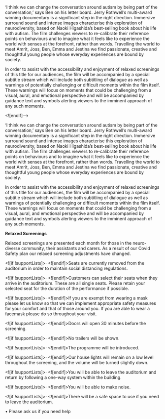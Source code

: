 ‘I think we can change the conversation around autism by being part of the conversation,’ says Ben on his letter board. Jerry Rothwell’s multi-award winning documentary is a significant step in the right direction. Immersive surround sound and intense images characterise this exploration of neurodiversity, based on Naoki Higashida’s best-selling book about his life with autism. The film challenges viewers to re-calibrate their reference points on behaviours and to imagine what it feels like to experience the world with senses at the forefront, rather than words. Travelling the world to meet Amrit, Joss, Ben, Emma and Jestina we find passionate, creative and thoughtful young people whose everyday experiences are bound by society.

In order to assist with the accessibility and enjoyment of relaxed screenings of this title for our audiences, the film will be accompanied by a special subtitle stream which will include both subtitling of dialogue as well as warnings of potentially challenging or difficult moments within the film itself. These warnings will focus on moments that could be challenging from a visual, aural, and emotional perspective and will be accompanied by guidance text and symbols alerting viewers to the imminent approach of any such moments.

<![endif]-->

‘I think we can change the conversation around autism by being part of the conversation,’ says Ben on his letter board. Jerry Rothwell’s multi-award winning documentary is a significant step in the right direction. Immersive surround sound and intense images characterise this exploration of neurodiversity, based on Naoki Higashida’s best-selling book about his life with autism. The film challenges viewers to re-calibrate their reference points on behaviours and to imagine what it feels like to experience the world with senses at the forefront, rather than words. Travelling the world to meet Amrit, Joss, Ben, Emma and Jestina we find passionate, creative and thoughtful young people whose everyday experiences are bound by society.

In order to assist with the accessibility and enjoyment of relaxed screenings of this title for our audiences, the film will be accompanied by a special subtitle stream which will include both subtitling of dialogue as well as warnings of potentially challenging or difficult moments within the film itself. These warnings will focus on moments that could be challenging from a visual, aural, and emotional perspective and will be accompanied by guidance text and symbols alerting viewers to the imminent approach of any such moments.

**Relaxed Screenings**

Relaxed screenings are presented each month for those in the neuro-diverse community, their assistants and carers. As a result of our Covid Safety plan our relaxed screening adjustments have changed.

<![if !supportLists]>· <![endif]>Seats are currently removed from the auditorium in order to maintain social distancing regulations.

<![if !supportLists]>· <![endif]>Customers can select their seats when they arrive in the auditorium. These are all single seats. Please retain your selected seat for the duration of the performance if possible.

<![if !supportLists]>· <![endif]>If you are exempt from wearing a mask please let us know so that we can implement appropriate safety measures for your comfort and that of those around you. If you are able to wear a facemask please do so throughout your visit.

<![if !supportLists]>· <![endif]>Doors will open 30 minutes before the screening.

<![if !supportLists]>· <![endif]>No trailers will be shown.

<![if !supportLists]>· <![endif]>The programme will be introduced.

<![if !supportLists]>· <![endif]>Our house lights will remain on a low level throughout the screening, and the volume will be turned slightly down.

<![if !supportLists]>· <![endif]>You will be able to leave the auditorium and return by following a one-way system within the building.

<![if !supportLists]>· <![endif]>You will be able to make noise.

<![if !supportLists]>· <![endif]>There will be a safe space to use if you need to leave the auditorium.

• Please ask us if you need help
<!--stackedit_data:
eyJoaXN0b3J5IjpbNjkyNDM2MjEyXX0=
-->